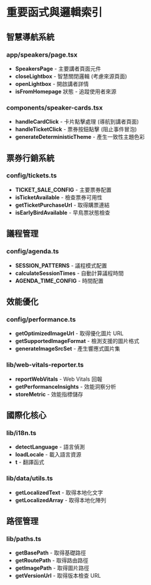 # 重要函式與邏輯索引

## 智慧導航系統
### app/speakers/page.tsx
- **SpeakersPage** - 主要講者頁面元件
- **closeLightbox** - 智慧關閉邏輯 (考慮來源頁面)
- **openLightbox** - 開啟講者詳情
- **isFromHomepage** 狀態 - 追蹤使用者來源

### components/speaker-cards.tsx
- **handleCardClick** - 卡片點擊處理 (導航到講者頁面)
- **handleTicketClick** - 票券按鈕點擊 (阻止事件冒泡)
- **generateDeterministicTheme** - 產生一致性主題色彩

## 票券行銷系統
### config/tickets.ts
- **TICKET_SALE_CONFIG** - 主要票券配置
- **isTicketAvailable** - 檢查票券可用性
- **getTicketPurchaseUrl** - 取得購票連結
- **isEarlyBirdAvailable** - 早鳥票狀態檢查

## 議程管理
### config/agenda.ts
- **SESSION_PATTERNS** - 議程模式配置
- **calculateSessionTimes** - 自動計算議程時間
- **AGENDA_TIME_CONFIG** - 時間配置

## 效能優化
### config/performance.ts
- **getOptimizedImageUrl** - 取得優化圖片 URL
- **getSupportedImageFormat** - 檢測支援的圖片格式
- **generateImageSrcSet** - 產生響應式圖片集

### lib/web-vitals-reporter.ts
- **reportWebVitals** - Web Vitals 回報
- **getPerformanceInsights** - 效能洞察分析
- **storeMetric** - 效能指標儲存

## 國際化核心
### lib/i18n.ts
- **detectLanguage** - 語言偵測
- **loadLocale** - 載入語言資源
- **t** - 翻譯函式

### lib/data/utils.ts
- **getLocalizedText** - 取得本地化文字
- **getLocalizedArray** - 取得本地化陣列

## 路徑管理
### lib/paths.ts
- **getBasePath** - 取得基礎路徑
- **getRoutePath** - 取得路由路徑
- **getImagePath** - 取得圖片路徑
- **getVersionUrl** - 取得版本檢查 URL